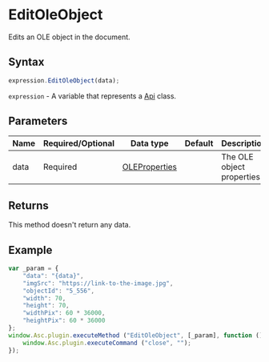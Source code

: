 # EditOleObject

Edits an OLE object in the document.

## Syntax

```javascript
expression.EditOleObject(data);
```

`expression` - A variable that represents a [Api](../Api.md) class.

## Parameters

| **Name** | **Required/Optional** | **Data type** | **Default** | **Description** |
| ------------- | ------------- | ------------- | ------------- | ------------- |
| data | Required | [OLEProperties](../../Enumeration/OLEProperties.md) |  | The OLE object properties. |

## Returns

This method doesn't return any data.

## Example

```javascript
var _param = {
    "data": "{data}",
    "imgSrc": "https://link-to-the-image.jpg",
    "objectId": "5_556",
    "width": 70,
    "height": 70,
    "widthPix": 60 * 36000,
    "heightPix": 60 * 36000
};
window.Asc.plugin.executeMethod ("EditOleObject", [_param], function () {
    window.Asc.plugin.executeCommand ("close", "");
});
```
